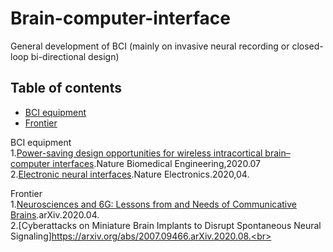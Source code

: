 # Brain-computer-interface
General development of BCI (mainly on invasive neural recording or closed-loop bi-directional design)

## Table of contents
- [BCI equipment](#jump_1)
- [Frontier](#jump_2)

<span id='jump_1'>BCI equipment</span><br>
1.[Power-saving design opportunities for wireless intracortical brain–computer interfaces](https://www.nature.com/articles/s41551-020-0595-9).Nature Biomedical Engineering,2020.07<br>
2.[Electronic neural interfaces](https://www.nature.com/articles/s41928-020-0390-3).Nature Electronics.2020,04.

<span id='jump_2'>Frontier</span><br>
1.[Neurosciences and 6G: Lessons from and Needs of Communicative Brains](https://arxiv.org/abs/2004.01834).arXiv.2020.04.<br>
2.[Cyberattacks on Miniature Brain Implants to Disrupt Spontaneous Neural Signaling]https://arxiv.org/abs/2007.09466.arXiv.2020.08.<br>
